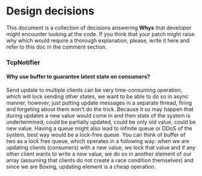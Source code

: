 # Design decisions

This document is a collection of decisions answering **Whys** that developer might encounter
looking at the code. If you think that your patch might raise why which would require a thorough
explanation, please, write it here and refer to this doc in the comment section.

### TcpNotifier

#### Why use buffer to guarantee latest state on consumers?

Send update to multiple clients can be very time-consuming operation, which will lock sending other states, we want to be able to do so in async manner, however, just putting update messages in a separate thread, firing and forgeting about them won't do the trick. Because it so may happen that during updates a new value would come in and then state of the system is undertermined, could be partially updated, could be only old value, could be new value. Having a queue might also lead to infinite queue or DDoS of the system, best way would be a lock-free queue. You can think of buffer of two as a lock free queue, which operates in a following way: when we are updating clients (consumers) with a new value, we lock that value and if any other client wants to write a new value, we do so in another element of our array (assuming that clients do not create a race condition themselves) and since we are Boxing, updating element is a cheap operation.

